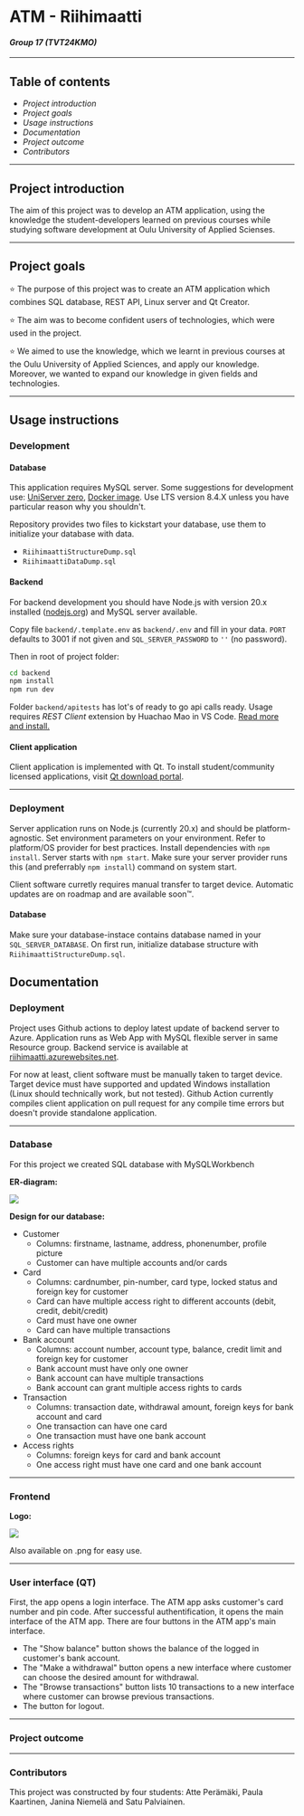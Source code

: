 # ATM - Riihimaatti 
#### *Group 17 (TVT24KMO)*

---

## Table of contents

- *Project introduction*
- *Project goals*
- *Usage instructions*
- *Documentation*
- *Project outcome*
- *Contributors*

---

## Project introduction

The aim of this project was to develop an ATM application, using the knowledge the student-developers learned on previous courses while studying software development at Oulu University of Applied Scienses.

---

## Project goals

 :star: The purpose of this project was to create an ATM application which combines SQL database, REST API, Linux server and Qt Creator.

 :star: The aim was to become confident users of technologies, which were used in the project.

 :star: We aimed to use the knowledge, which we learnt in previous courses at the Oulu University of Applied Sciences, and apply our knowledge. Moreover, we wanted to expand our knowledge in given fields and technologies. 

---

## Usage instructions

### Development

#### Database

This application requires MySQL server. Some suggestions for development use: [UniServer zero](https://www.uniformserver.com/), [Docker image](https://hub.docker.com/_/mysql/). Use LTS version 8.4.X unless you have particular reason why you shouldn't.

Repository provides two files to kickstart your database, use them to initialize your database with data.

- `RiihimaattiStructureDump.sql`
- `RiihimaattiDataDump.sql`

#### Backend

For backend development you should have Node.js with version 20.x installed ([nodejs.org](https://nodejs.org/)) and MySQL server available. 

Copy file `backend/.template.env` as `backend/.env` and fill in your data. `PORT` defaults to 3001 if not given and `SQL_SERVER_PASSWORD` to `''` (no password).

Then in root of project folder:

```sh
cd backend
npm install
npm run dev
```

Folder `backend/apitests` has lot's of ready to go api calls ready. Usage requires _REST Client_ extension by Huachao Mao in VS Code. [Read more and install.](https://marketplace.visualstudio.com/items?itemName=humao.rest-client)

#### Client application

Client application is implemented with Qt. To install student/community licensed applications, visit [Qt download portal](https://www.qt.io/download-dev).

---

### Deployment

Server application runs on Node.js (currently 20.x) and should be platform-agnostic. Set environment parameters on your environment. Refer to platform/OS provider for best practices. Install dependencies with `npm install`. Server starts with `npm start`. Make sure your server provider runs this (and preferrably `npm install`) command on system start.

Client software curretly requires manual transfer to target device. Automatic updates are on roadmap and are available soon™️.

#### Database

Make sure your database-instace contains database named in your `SQL_SERVER_DATABASE`. On first run, initialize database structure with `RiihimaattiStructureDump.sql`.

## Documentation

### Deployment

Project uses Github actions to deploy latest update of backend server to Azure. Application runs as Web App with MySQL flexible server in same Resource group. Backend service is available at [riihimaatti.azurewebsites.net](https://riihimaatti.azurewebsites.net).

For now at least, client software must be manually taken to target device. Target device must have supported and updated Windows installation (Linux should technically work, but not tested). Github Action currently compiles client application on pull request for any compile time errors but doesn't provide standalone application.

---
### Database

For this project we created SQL database with MySQLWorkbench

**ER-diagram:**

<img src="ERdiagram.png">

**Design for our database:**
- Customer
    - Columns: firstname, lastname, address, phonenumber, profile picture
    - Customer can have multiple accounts and/or cards
- Card
    - Columns: cardnumber, pin-number, card type, locked status and foreign key for customer
    - Card can have multiple access right to different accounts (debit, credit, debit/credit)
    - Card must have one owner
    - Card can have multiple transactions
- Bank account
    - Columns: account number, account type, balance, credit limit and foreign key for customer
    - Bank account must have only one owner
    - Bank account can have multiple transactions
    - Bank account can grant multiple access rights to cards
- Transaction
    - Columns: transaction date, withdrawal amount, foreign keys for bank account and card
    - One transaction can have one card
    - One transaction must have one bank account
- Access rights
    - Columns: foreign keys for card and bank account
    - One access right must have one card and one bank account
---
### Frontend

**Logo:** 

<img src="riihimaattilogo.jpg">

Also available on .png for easy use.

---
### User interface (QT)


First, the app opens a login interface. The ATM app asks customer's card number and pin code. After successful authentification, it opens the main interface of the ATM app. There are four buttons in the ATM app's main interface. 
- The "Show balance" button shows the balance of the logged in customer's bank account. 
- The "Make a withdrawal" button opens a new interface where customer can choose the desired amount for withdrawal.
- The "Browse transactions" button lists 10 transactions to a new interface where customer can browse previous transactions.
- The button for logout.

---

### Project outcome

---

### Contributors

This project was constructed by four students: Atte Perämäki, Paula Kaartinen, Janina Niemelä and Satu Palviainen. 